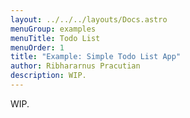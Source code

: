 ```yaml
---
layout: ../../../layouts/Docs.astro
menuGroup: examples
menuTitle: Todo List
menuOrder: 1
title: "Example: Simple Todo List App"
author: Ribhararnus Pracutian
description: WIP.
---
```


WIP.
